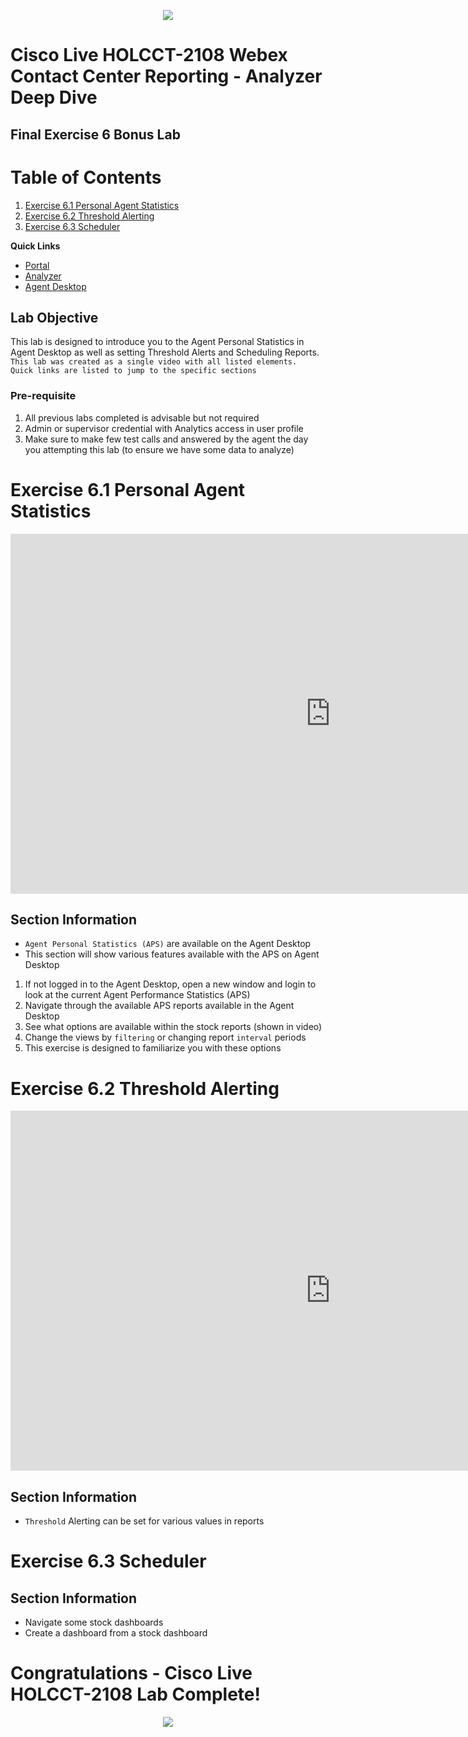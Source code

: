 <p align="center">
  <img src="https://ayankovs-ccp-s3.s3.eu-west-3.amazonaws.com/CiscoLiveLogo.jpg">
</p>

# Cisco Live HOLCCT-2108 Webex Contact Center Reporting - Analyzer Deep Dive
## Final Exercise 6 Bonus Lab


# Table of Contents
1. [Exercise 6.1 Personal Agent Statistics](#exercise-41-using-formulas-and-filters)
2. [Exercise 6.2 Threshold Alerting](#exercise-42-enhanced-field-compound-visualization-and-drill-down)
3. [Exercise 6.3 Scheduler](#exercise-42-enhanced-field-compound-visualization-and-drill-down)

**Quick Links**

* <a href="https://portal.wxcc-us1.cisco.com/portal" target="_blank">Portal</a>
* <a href="https://analyzer.wxcc-us1.cisco.com/analyzer/home" target="_blank">Analyzer</a>
* <a href="https://desktop.wxcc-us1.cisco.com" target="_blank">Agent Desktop</a>


## Lab Objective

This lab is designed to introduce you to the Agent Personal Statistics in Agent Desktop as well as setting Threshold Alerts and Scheduling Reports. 
`This lab was created as a single video with all listed elements.  Quick links are listed to jump to the specific sections`

### Pre-requisite

1. All previous labs completed is advisable but not required
2. Admin or supervisor credential with Analytics access in user profile
3. Make sure to make few test calls and answered by the agent the day you attempting this lab (to ensure we have some data to analyze)

# Exercise 6.1 Personal Agent Statistics

<iframe width="1024" height="576" src="https://youtube.com/embed/NBwnjKByJB4?rel=0" title="Exercise 6.1 Agent Personal Statistics" frameborder="0" allow="accelerometer; autoplay; clipboard-write; encrypted-media; gyroscope; picture-in-picture" allowfullscreen></iframe>


## Section Information
- `Agent Personal Statistics (APS)` are available on the Agent Desktop
- This section will show various features available with the APS on Agent Desktop

1. If not logged in to the Agent Desktop, open a new window and login to look at the current Agent Performance Statistics (APS)
2. Navigate through the available APS reports available in the Agent Desktop
3. See what options are available within the stock reports (shown in video)
4. Change the views by `filtering` or changing report `interval` periods
5. This exercise is designed to familiarize you with these options 

# Exercise 6.2 Threshold Alerting

<iframe width="1024" height="576" src="https://youtube.com/embed/NBwnjKByJB4?start=175" title="Exercise 6.1 Agent Personal Statistics" frameborder="0" allow="accelerometer; autoplay; clipboard-write; encrypted-media; gyroscope; picture-in-picture" allowfullscreen></iframe>

## Section Information
- `Threshold` Alerting can be set for various values in reports


# Exercise 6.3 Scheduler


## Section Information
- Navigate some stock dashboards
- Create a dashboard from a stock dashboard

# Congratulations - Cisco Live HOLCCT-2108 Lab Complete!

<p align="center">
<img src="https://user-images.githubusercontent.com/75790934/113780553-fe71f580-96f4-11eb-85c3-0fa7064794b5.gif">
</p>
